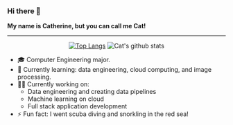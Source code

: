 ### Hi there 👋

**My name is Catherine, but you can call me Cat!**
<div align="center">

---

[![Top Langs](https://github-readme-stats.vercel.app/api/top-langs/?username=cat-matta&layout=compact&theme=radical&show_icons=true&hide=HTML,CMake&count_private=true)](https://github.com/anuraghazra/github-readme-stats)
![Cat's github stats](https://github-readme-stats.vercel.app/api?username=cat-matta&theme=radical&show_icons=true) 

</div>

- 🎓 Computer Engineering major.
- 🔭 Currently learning: data engineering, cloud computing, and image processing.
- 👩‍💻 Currently working on: 
    - Data engineering and creating data pipelines
    - Machine learning on cloud
    - Full stack application development
- ⚡ Fun fact: I went scuba diving and snorkling in the red sea!

